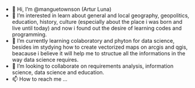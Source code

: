 - 👋 Hi, I’m @manguetownson (Artur Luna)
- 👀 I’m interested in learn about general and local geography, geopolitics, education, history, culture (especially about the place i was born and live until today) and now i found out the desire of learning codes and programming. 
- 🌱 I’m currently learning colaboratory and phyton for data science, besides im stydying how to create vectorized maps on arcgis and qgis, beacause i believe it will help me to structue all the informations in the way data science requires.
- 💞️ I’m looking to collaborate on requirements analysis, information science, data science and education.
- 📫 How to reach me ...

<!---
manguetownson/manguetownson is a ✨ special ✨ repository because its `README.md` (this file) appears on your GitHub profile.
You can click the Preview link to take a look at your changes.
--->
